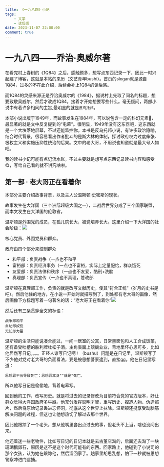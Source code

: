 ```yaml
---
title: 《一九八四》小记
tags: 
    - 文学
    - 读后感
date: 2023-11-07 22:00:00
comment: true
---
```


# 一九八四——乔治·奥威尔著

在看完村上春树的《1Q84》之后，感触颇多，想写点东西记录一下，因此一时兴起建了博客，这就是本站的来历（文艺青年bushi）。首页的slogan就是源自1Q84，过多的不在此介绍，后续会补上1Q84的读后感。

而1Q84的灵感来源正是乔治奥威尔的《1984》，据说村上先取了同名的标题，想要致敬奥威尔，然后才改成1Q84，接着才开始想要写些什么。毫无疑问，两部小说中有着许多相同的主旨,最明显的就是`反乌托邦`。

本部小说出版于1949年，而故事发生在1984年，可以说包含一定的科幻元素🤔，最显著的就是文中反复提到的“电幕”。很明显，1949年没有这东西吧，这东西就是一个大块落地屏幕，不过还能监控你。本书是反乌托邦小说，有许多政治隐喻，结合时代背景，很容易看出作者批斗的是斯大林的体制，探讨政府权力过度伸张、极权主义和实施压抑性统治的后果。文中的老大哥，不用说也知道就是最大号人物吧。

我的读书小记可能有点记流水账，不过主要就是想写点东西记录读书内容和感受😋，写给自己看的就不讲究啥啦。

## 第一部 · 老大哥正在看着你

本部分主要介绍故事背景，以及主人公温斯顿·史密斯的现状。

故事发生在大洋国（三个洲际超级大国之一），二战后世界分成了三个国家联盟，而本文发生在大洋国的伦敦省。

温斯顿是外围党的成员，在孤儿院长大，被党培养长大。这里介绍一下大洋国的社会阶级：![](2023-11-07-23-10-22.png)

核心党员、外围党员和群众。

政府由四个部分来控制群众

* 和平部：负责战争（一点也不和平
* 富裕部：负责经济事务（一点也不富裕，实际上定量配给，群众饿死
* 友爱部：负责法律和秩序（一点也不友爱，酷刑+洗脑
* 真理部：负责宣传（一点也不真理，篡改部

温斯顿在真理部工作，负责的就是改写文献历史，使其“符合正统”（岁月的史书是吧）。然后他住的地方，在小说一开始时就描写到了，到处都有老大哥的画像，然后画像下方标题写着一句著名的话：“老大哥正在看着你”![](2023-11-07-22-43-38.png)

然后还有三条贯穿全文的标语：
```
战争即和平
自幼即奴役
无知即力量
```
温斯顿的生活只能说凑合能过，一间一居室的公寓，日常黑面包和人工合成饭菜，还有备受吐槽的胜利牌杜松子酒。主角表面上兢兢业业，背地里坏心思可多，比如他居然写日记。。。。正经人谁写日记啊！（bushu）问题是在日记里，温斯顿写了不少他对党对老大哥的负面看法，要是被思想警察逮到，直接gg。他在日记里写道：
```
思想罪不会导致死亡；思想罪本身""就是"死亡。
```
所以他写日记是偷偷地，背着电幕写。

回到他的工作，改写历史。就是将过去的记录修改为目前符合党的官方版本，好让群众觉得大洋国政府多牛掰。他充分发挥聪明才智，重写历史、捏造人物、伪造照片，然后将原始记录丢进忘怀洞，彻底从这个世界上抹除。温斯顿还挺享受动脑筋解决问题的过程，但这也让他想热切了解过去那个世界。

因此他跟踪了一个老头，想从他嘴里套出点过去的事，但老头不上当，啥也没问出来。

他还着迷一些老物件，比如写日记的日记本就是去古董店淘的，后面还去淘了一块珊瑚鹅卵石，原因是这不是这个时代可能有的东西。回家路上，他碰到了小说司的那个女孩，认为她在跟踪他，然后溜回家了。趟家里胡思乱想，怕下一秒就被思想警察冲进门逮捕。